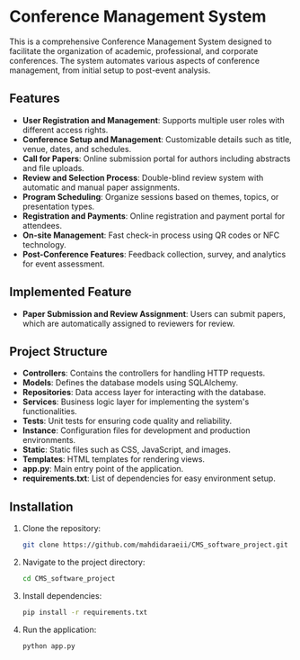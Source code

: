 # Conference Management System

This is a comprehensive Conference Management System designed to facilitate the organization of academic, professional, and corporate conferences. The system automates various aspects of conference management, from initial setup to post-event analysis.

## Features

- **User Registration and Management**: Supports multiple user roles with different access rights.
- **Conference Setup and Management**: Customizable details such as title, venue, dates, and schedules.
- **Call for Papers**: Online submission portal for authors including abstracts and file uploads.
- **Review and Selection Process**: Double-blind review system with automatic and manual paper assignments.
- **Program Scheduling**: Organize sessions based on themes, topics, or presentation types.
- **Registration and Payments**: Online registration and payment portal for attendees.
- **On-site Management**: Fast check-in process using QR codes or NFC technology.
- **Post-Conference Features**: Feedback collection, survey, and analytics for event assessment.

## Implemented Feature

- **Paper Submission and Review Assignment**: Users can submit papers, which are automatically assigned to reviewers for review.

## Project Structure

- **Controllers**: Contains the controllers for handling HTTP requests.
- **Models**: Defines the database models using SQLAlchemy.
- **Repositories**: Data access layer for interacting with the database.
- **Services**: Business logic layer for implementing the system's functionalities.
- **Tests**: Unit tests for ensuring code quality and reliability.
- **Instance**: Configuration files for development and production environments.
- **Static**: Static files such as CSS, JavaScript, and images.
- **Templates**: HTML templates for rendering views.
- **app.py**: Main entry point of the application.
- **requirements.txt**: List of dependencies for easy environment setup.

## Installation

1. Clone the repository:

   ```bash
   git clone https://github.com/mahdidaraeii/CMS_software_project.git

2. Navigate to the project directory:

   ```bash
   cd CMS_software_project

3. Install dependencies:

   ```bash
   pip install -r requirements.txt

4. Run the application:

   ```bash
   python app.py
